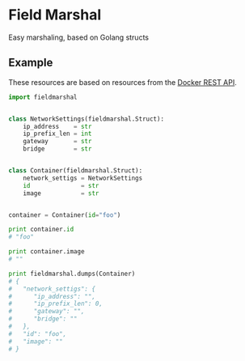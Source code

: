 # Field Marshal

Easy marshaling, based on Golang structs

## Example

These resources are based on resources from the [Docker REST API][docker].

```python
import fieldmarshal


class NetworkSettings(fieldmarshal.Struct):
    ip_address    = str
    ip_prefix_len = int
    gateway       = str
    bridge        = str


class Container(fieldmarshal.Struct):
    network_settigs = NetworkSettings
    id              = str
    image           = str


container = Container(id="foo")

print container.id
# "foo"

print container.image
# ""

print fieldmarshal.dumps(Container)
# {
#   "network_settigs": {
#      "ip_address": "",
#      "ip_prefix_len": 0,
#      "gateway": "",
#      "bridge": ""
#   },
#   "id": "foo",
#   "image": ""
# }
```

[docker]: http://docs.docker.io/en/latest/api/docker_remote_api_v1.4/#id7
